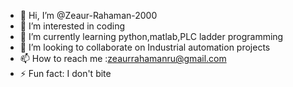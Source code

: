 - 👋 Hi, I’m @Zeaur-Rahaman-2000
- 👀 I’m interested in coding
- 🌱 I’m currently learning python,matlab,PLC ladder programming
- 💞️ I’m looking to collaborate on Industrial automation projects
- 📫 How to reach me :zeaurrahamanru@gmail.com
- ⚡ Fun fact: I don't bite

<!---
Zeaur-Rahaman-2000/Zeaur-Rahaman-2000 is a ✨ special ✨ repository because its `README.md` (this file) appears on your GitHub profile.
You can click the Preview link to take a look at your changes.
--->
